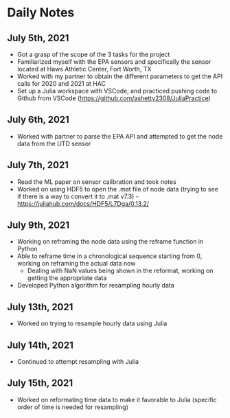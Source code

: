 # Daily Notes 

## July 5th, 2021
- Got a grasp of the scope of the 3 tasks for the project 
- Familiarized myself with the EPA sensors and specifically the sensor located at Haws Athletic Center, Fort Worth, TX
- Worked with my partner to obtain the different parameters to get the API calls for 2020 and 2021 at HAC 
- Set up a Julia workspace with VSCode, and practiced pushing code to Github from VSCode (https://github.com/ashetty2308/JuliaPractice)

## July 6th, 2021
- Worked with partner to parse the EPA API and attempted to get the node data from the UTD sensor 

## July 7th, 2021
- Read the ML paper on sensor calibration and took notes
- Worked on using HDF5 to open the .mat file of node data (trying to see if there is a way to convert it to .mat v7.3) - https://juliahub.com/docs/HDF5/L7Dga/0.13.2/

## July 9th, 2021
- Working on reframing the node data using the reframe function in Python 
- Able to reframe time in a chronological sequence starting from 0, working on reframing the actual data now 
  - Dealing with NaN values being shown in the reformat, working on getting the appropriate data 
- Developed Python algorithm for resampling hourly data 
## July 13th, 2021
- Worked on trying to resample hourly data using Julia 
## July 14th, 2021
- Continued to attempt resampling with Julia 
## July 15th, 2021
- Worked on reformating time data to make it favorable to Julia (specific order of time is needed for resampling)  


